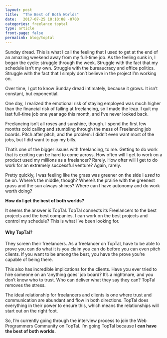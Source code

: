 ```yaml
---
layout: post
title:  "The Best of Both Worlds"
date:   2017-07-25 10:10:08 -0700
categories: freelance toptal
type: article
front-page: false
permalink: blog/toptal
---
```

Sunday dread. This is what I call the feeling that I used to get at the end of an amazing weekend away from my full-time job. As the feeling sunk in, I began the cycle: struggle through the week. Struggle with the fact that my schedule isn’t my own. Struggle with the bureaucracy and office politics. Struggle with the fact that I simply don’t believe in the project I’m working on. 

Over time, I got to know Sunday dread intimately, because it grows. It isn’t constant, but exponential.

One day, I realized the emotional risk of staying employed was much higher than the financial risk of failing at freelancing, so I made the leap. I quit my last full-time job one year ago this month, and I’ve never looked back. 

Freelancing isn’t all roses and sunshine, though. I spend the first few months cold calling and stumbling through the mess of Freelancing job boards. Pitch after pitch, and the problem: I didn’t even want most of the jobs, but I did want to pay my bills.

That’s one of the bigger issues with freelancing, to me. Getting to do work that is exciting can be hard to come across. How often will I get to work on a product used my millions as a freelancer? Rarely. How ofter will I get to do work for an extremely successful venture? Again, rarely. 

Pretty quickly, I was feeling like the grass was greener on the side I *used* to be on. Where’s the middle, though? Where’s the prairie with the greenest grass  and the sun always shines? Where can I have autonomy and do work worth doing?

**How do I get the best of both worlds?**

It seems the answer is TopTal. TopTal connects its Freelancers to the best projects and the best companies. I can work on the best projects and control my schedule?  This is what I’ve been looking for.

#### Why TopTal?
They screen their freelancers. As a freelancer on TopTal,  have to be able to prove you can do what it is you claim you can do before you can even pitch clients. If you want to be among the best, you have the prove you’re capable of being there.

This also has incredible implications for the clients. Have you ever tried to hire someone on an ‘anything goes’ job board? It’s a nightmare, and you don’t know who to trust. Who can deliver what they say they can? TopTal removes the stress.

The ideal relationship for freelancers and clients is one where trust and communication are abundant and flow in both directions. TopTal does everything in their power to ensure this, which means the relationships will start out on the right foot. 

So, I’m currently going through the interview process to join the Web Programmers Community on TopTal. I’m going TopTal because **I can have the best of both worlds.**
